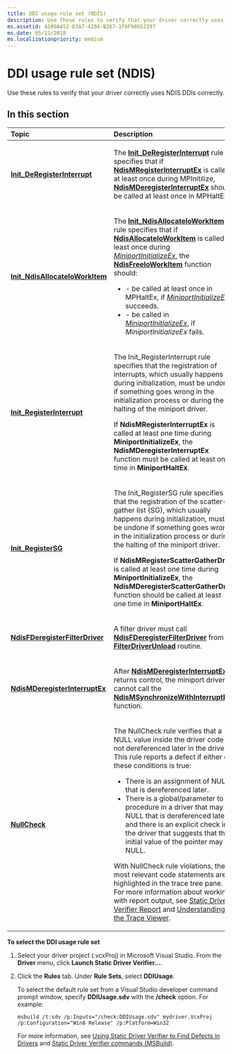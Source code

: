 ```yaml
---
title: DDI usage rule set (NDIS)
description: Use these rules to verify that your driver correctly uses NDIS DDIs correctly.
ms.assetid: A109A452-D3A7-4204-B267-1F0F98652597
ms.date: 05/21/2018
ms.localizationpriority: medium
---
```


# DDI usage rule set (NDIS)


Use these rules to verify that your driver correctly uses NDIS DDIs correctly.

## In this section


<table>
<colgroup>
<col width="50%" />
<col width="50%" />
</colgroup>
<thead>
<tr class="header">
<th align="left">Topic</th>
<th align="left">Description</th>
</tr>
</thead>
<tbody>
<tr class="odd">
<td align="left"><p><a href="ndis-init-deregisterinterrupt.md" data-raw-source="[&lt;strong&gt;Init_DeRegisterInterrupt&lt;/strong&gt;](ndis-init-deregisterinterrupt.md)"><strong>Init_DeRegisterInterrupt</strong></a></p></td>
<td align="left"><p>The <a href="ndis-init-deregisterinterrupt.md" data-raw-source="[&lt;strong&gt;Init_DeRegisterInterrupt&lt;/strong&gt;](ndis-init-deregisterinterrupt.md)"><strong>Init_DeRegisterInterrupt</strong></a> rule specifies that if <a href="https://docs.microsoft.com/windows-hardware/drivers/ddi/ndis/nf-ndis-ndismregisterinterruptex" data-raw-source="[&lt;strong&gt;NdisMRegisterInterruptEx&lt;/strong&gt;](https://docs.microsoft.com/windows-hardware/drivers/ddi/ndis/nf-ndis-ndismregisterinterruptex)"><strong>NdisMRegisterInterruptEx</strong></a> is called at least once during MPInitilize, <a href="https://docs.microsoft.com/windows-hardware/drivers/ddi/ndis/nf-ndis-ndismderegisterinterruptex" data-raw-source="[&lt;strong&gt;NdisMDeregisterInterruptEx&lt;/strong&gt;](https://docs.microsoft.com/windows-hardware/drivers/ddi/ndis/nf-ndis-ndismderegisterinterruptex)"><strong>NdisMDeregisterInterruptEx</strong></a> should be called at least once in MPHaltEx.</p></td>
</tr>
<tr class="even">
<td align="left"><p><a href="ndis-init-ndisallocateioworkitem.md" data-raw-source="[&lt;strong&gt;Init_NdisAllocateIoWorkItem&lt;/strong&gt;](ndis-init-ndisallocateioworkitem.md)"><strong>Init_NdisAllocateIoWorkItem</strong></a></p></td>
<td align="left"><p>The <a href="ndis-init-ndisallocateioworkitem.md" data-raw-source="[&lt;strong&gt;Init_NdisAllocateIoWorkItem&lt;/strong&gt;](ndis-init-ndisallocateioworkitem.md)"><strong>Init_NdisAllocateIoWorkItem</strong></a> rule specifies that if <a href="https://docs.microsoft.com/windows-hardware/drivers/ddi/ndis/nf-ndis-ndisallocateioworkitem" data-raw-source="[&lt;strong&gt;NdisAllocateIoWorkItem&lt;/strong&gt;](https://docs.microsoft.com/windows-hardware/drivers/ddi/ndis/nf-ndis-ndisallocateioworkitem)"><strong>NdisAllocateIoWorkItem</strong></a> is called at least once during <a href="https://docs.microsoft.com/windows-hardware/drivers/ddi/ndis/nc-ndis-miniport_initialize" data-raw-source="[&lt;em&gt;MiniportInitializeEx&lt;/em&gt;](https://docs.microsoft.com/windows-hardware/drivers/ddi/ndis/nc-ndis-miniport_initialize)"><em>MiniportInitializeEx</em></a>, the <a href="https://docs.microsoft.com/windows-hardware/drivers/ddi/ndis/nf-ndis-ndisfreeioworkitem" data-raw-source="[&lt;strong&gt;NdisFreeIoWorkItem&lt;/strong&gt;](https://docs.microsoft.com/windows-hardware/drivers/ddi/ndis/nf-ndis-ndisfreeioworkitem)"><strong>NdisFreeIoWorkItem</strong></a> function should:</p>
<ul>
<li>- be called at least once in MPHaltEx, if <a href="https://docs.microsoft.com/windows-hardware/drivers/ddi/ndis/nc-ndis-miniport_initialize" data-raw-source="[&lt;em&gt;MiniportInitializeEx&lt;/em&gt;](https://docs.microsoft.com/windows-hardware/drivers/ddi/ndis/nc-ndis-miniport_initialize)"><em>MiniportInitializeEx</em></a> succeeds.</li>
<li>- be called in <a href="https://docs.microsoft.com/windows-hardware/drivers/ddi/ndis/nc-ndis-miniport_initialize" data-raw-source="[&lt;em&gt;MiniportInitializeEx&lt;/em&gt;](https://docs.microsoft.com/windows-hardware/drivers/ddi/ndis/nc-ndis-miniport_initialize)"><em>MiniportInitializeEx</em></a>, if <em>MiniportInitializeEx</em> fails.</li>
</ul></td>
</tr>
<tr class="odd">
<td align="left"><p><a href="ndis-init-registerinterrupt.md" data-raw-source="[&lt;strong&gt;Init_RegisterInterrupt&lt;/strong&gt;](ndis-init-registerinterrupt.md)"><strong>Init_RegisterInterrupt</strong></a></p></td>
<td align="left"><p>The Init_RegisterInterrupt rule specifies that the registration of interrupts, which usually happens during initialization, must be undone if something goes wrong in the initialization process or during the halting of the miniport driver.</p>
<p>If <strong>NdisMRegisterInterruptEx</strong> is called at least one time during <strong>MiniportInitializeEx</strong>, the <strong>NdisMDeregisterInterruptEx</strong> function must be called at least one time in <strong>MiniportHaltEx</strong>.</p></td>
</tr>
<tr class="even">
<td align="left"><p><a href="ndis-init-registersg.md" data-raw-source="[&lt;strong&gt;Init_RegisterSG&lt;/strong&gt;](ndis-init-registersg.md)"><strong>Init_RegisterSG</strong></a></p></td>
<td align="left"><p>The Init_RegisterSG rule specifies that the registration of the scatter-gather list (SG), which usually happens during initialization, must be undone if something goes wrong in the initialization process or during the halting of the miniport driver.</p>
<p>If <strong>NdisMRegisterScatterGatherDma</strong> is called at least one time during <strong>MiniportInitializeEx</strong>, the <strong>NdisMDeregisterScatterGatherDma</strong> function should be called at least one time in <strong>MiniportHaltEx</strong>.</p></td>
</tr>
<tr class="odd">
<td align="left"><p><a href="ndis-ndisfderegisterfilterdriver.md" data-raw-source="[&lt;strong&gt;NdisFDeregisterFilterDriver&lt;/strong&gt;](ndis-ndisfderegisterfilterdriver.md)"><strong>NdisFDeregisterFilterDriver</strong></a></p></td>
<td align="left"><p>A filter driver must call <a href="https://docs.microsoft.com/windows-hardware/drivers/ddi/ndis/nf-ndis-ndisfderegisterfilterdriver" data-raw-source="[&lt;strong&gt;NdisFDeregisterFilterDriver&lt;/strong&gt;](https://docs.microsoft.com/windows-hardware/drivers/ddi/ndis/nf-ndis-ndisfderegisterfilterdriver)"><strong>NdisFDeregisterFilterDriver</strong></a> from its <a href="https://docs.microsoft.com/windows-hardware/drivers/network/unloading-a-filter-driver" data-raw-source="[&lt;strong&gt;FilterDriverUnload&lt;/strong&gt;](https://docs.microsoft.com/windows-hardware/drivers/network/unloading-a-filter-driver)"><strong>FilterDriverUnload</strong></a> routine.</p></td>
</tr>
<tr class="even">
<td align="left"><p><a href="ndis-ndismderegisterinterruptex.md" data-raw-source="[&lt;strong&gt;NdisMDeregisterInterruptEx&lt;/strong&gt;](ndis-ndismderegisterinterruptex.md)"><strong>NdisMDeregisterInterruptEx</strong></a></p></td>
<td align="left"><p>After <a href="https://docs.microsoft.com/windows-hardware/drivers/ddi/ndis/nf-ndis-ndismderegisterinterruptex" data-raw-source="[&lt;strong&gt;NdisMDeregisterInterruptEx&lt;/strong&gt;](https://docs.microsoft.com/windows-hardware/drivers/ddi/ndis/nf-ndis-ndismderegisterinterruptex)"><strong>NdisMDeregisterInterruptEx</strong></a> returns control, the miniport driver cannot call the <a href="https://docs.microsoft.com/windows-hardware/drivers/ddi/ndis/nf-ndis-ndismsynchronizewithinterruptex" data-raw-source="[&lt;strong&gt;NdisMSynchronizeWithInterruptEx&lt;/strong&gt;](https://docs.microsoft.com/windows-hardware/drivers/ddi/ndis/nf-ndis-ndismsynchronizewithinterruptex)"><strong>NdisMSynchronizeWithInterruptEx</strong></a> function.</p></td>
</tr>
<tr class="odd">
<td align="left"><p><a href="nullcheckn.md" data-raw-source="[&lt;strong&gt;NullCheck&lt;/strong&gt;](nullcheckn.md)"><strong>NullCheck</strong></a></p></td>
<td align="left"><p>The NullCheck rule verifies that a NULL value inside the driver code is not dereferenced later in the driver. This rule reports a defect if either of these conditions is true:</p>
<ul>
<li>There is an assignment of NULL that is dereferenced later.</li>
<li>There is a global/parameter to a procedure in a driver that may be NULL that is dereferenced later, and there is an explicit check in the driver that suggests that the initial value of the pointer may be NULL.</li>
</ul>
<p>With NullCheck rule violations, the most relevant code statements are highlighted in the trace tree pane. For more information about working with report output, see <a href="https://docs.microsoft.com/windows-hardware/drivers/devtest/static-driver-verifier-report" data-raw-source="[Static Driver Verifier Report](https://docs.microsoft.com/windows-hardware/drivers/devtest/static-driver-verifier-report)">Static Driver Verifier Report</a> and <a href="https://docs.microsoft.com/windows-hardware/drivers/devtest/understanding-the-defect-viewer" data-raw-source="[Understanding the Trace Viewer](https://docs.microsoft.com/windows-hardware/drivers/devtest/understanding-the-defect-viewer)">Understanding the Trace Viewer</a>.</p>
<p></p></td>
</tr>
</tbody>
</table>

 

**To select the DDI usage rule set**

1.  Select your driver project (.vcxProj) in Microsoft Visual Studio. From the **Driver** menu, click **Launch Static Driver Verifier…**.

2.  Click the **Rules** tab. Under **Rule Sets**, select **DDIUsage**.

    To select the default rule set from a Visual Studio developer command prompt window, specify **DDIUsage.sdv** with the **/check** option. For example:

    ```
    msbuild /t:sdv /p:Inputs="/check:DDIUsage.sdv" mydriver.VcxProj /p:Configuration="Win8 Release" /p:Platform=Win32
    ```

    For more information, see [Using Static Driver Verifier to Find Defects in Drivers](https://docs.microsoft.com/windows-hardware/drivers/devtest/using-static-driver-verifier-to-find-defects-in-drivers) and [Static Driver Verifier commands (MSBuild)](https://docs.microsoft.com/windows-hardware/drivers/devtest/-static-driver-verifier-commands--msbuild-).

 

 





